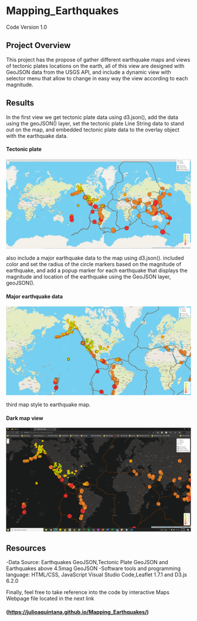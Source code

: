 # Mapping_Earthquakes
Code Version 1.0

## Project Overview
This project has the propose of gather different earthquake maps and views of tectonic plates locations on the earth, all of this view are designed with GeoJSON data from the USGS API, and include a dynamic view with selector menu that allow to change in easy way the view according to each magnitude.

## Results 
In the first view we get tectonic plate data using d3.json(), add the data using the geoJSON() layer, set the tectonic plate Line String data to stand out on the map, and embedded tectonic plate data to the overlay object with the earthquake data.

   #### Tectonic plate 
   ![](https://github.com/JulioAQuintana/Mapping_Earthquakes/blob/main/Resources/MajorEQ.png)

also include a major earthquake data to the map using d3.json(). included color and set the radius of the circle markers based on the magnitude of earthquake, and add a popup marker for each earthquake that displays the magnitude and location of the earthquake using the GeoJSON layer, geoJSON().

   #### Major earthquake data
   ![](https://github.com/JulioAQuintana/Mapping_Earthquakes/blob/main/Resources/TectonicPlates.png)

third map style to earthquake map.
   #### Dark map view
   ![](https://github.com/JulioAQuintana/Mapping_Earthquakes/blob/main/Resources/dark.png)

## Resources 
-Data Source: Earthquakes GeoJSON,Tectonic Plate GeoJSON and Earthquakes above 4.5mag GeoJSON
-Software tools and programming language: HTML/CSS, JavaScript Visual Studio Code,Leaflet 1.7.1 and D3.js 6.2.0

Finally, feel free to take reference into the code by interactive Maps Webpage file located in the next link
   #### (https://julioaquintana.github.io/Mapping_Earthquakes/)
